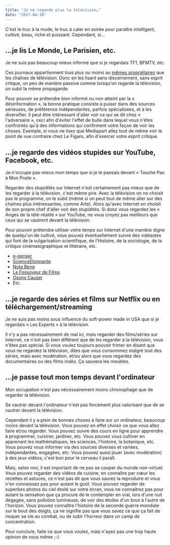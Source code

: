 ```yaml
---
title: "Je ne regarde plus la télévision…"
date: "2017-04-30"
---
```


C'est le truc à la mode, le truc à caler en soirée pour paraître intelligent, cultivé, beau, riche et puissant. Cependant, si…

…je lis Le Monde, Le Parisien, etc.
-----------------------------------

Je ne suis pas beaucoup mieux informé que si je regardais TF1, BFMTV, etc.

Ces journaux appartiennent tous plus ou moins au [mêmes propriétaires](https://www.monde-diplomatique.fr/cartes/ppa) que les chaînes de télévision. Donc en les lisant sans discernement, sans esprit crtique, un peu de manière passive comme lorsqu'on regarde la télévision, on subit la même propagande.

Pour pouvoir se prétendre bien informé ou non atteint par la « désinformation », la bonne pratique consiste à puiser dans des sources sérieuses, de préférence indépendantes, parfois spécialisées, et à les diversifier. Il peut être intéressant d'aller voir ce qui se dit chez « l'adversaire », ceci afin d'éviter l'effet de bulle dans lequel vous n'êtes confrontés qu'à des informations qui confirment votre façon de voir les choses. Exemple, si vous ne lisez que Mediapart allez tout de même voir le point de vue contraire chez Le Figaro, afin d'exercer votre esprit critique.

…je regarde des vidéos stupides sur YouTube, Facebook, etc.
-----------------------------------------------------------

Je n'occupe pas mieux mon temps que si je le passais devant « Touche Pas à Mon Poste ».

Regarder des stupidités sur Internet n'est certainement pas mieux que de les regarder à la télévision, c'est même pire. Avec la télévision on ne choisit pas le programme, on le subit (même si on peut tout de même aller sur des chaînes plus intéressantes, comme Arte). Alors qu'avec Internet on choisit de son propre chef d'aller voir des stupidités. Si donc vous regardez les « Anges de la télé-réalité » sur YouTube, ne vous croyez pas meilleurs que ceux qui se vautrent devant la télévision.

Pour pouvoir prétendre utiliser votre temps sur Internet d'une manière digne de quelqu'un de cultivé, vous pouvez éventuellement suivre des vidéastes qui font de la vulgarisation scientifique, de l'Histoire, de la sociologie, de la critique cinématographique et littéraire, etc.

- [e-penser](https://www.youtube.com/user/epenser1)
- [ScienceEtonnante](https://www.youtube.com/user/ScienceEtonnante)
- [Nota Bene](https://www.youtube.com/user/notabenemovies)
- [Le Fossoyeur de Films](https://www.youtube.com/user/deadwattsofficiel)
- [Osons Causer](https://www.youtube.com/channel/UCVeMw72tepFl1Zt5fvf9QKQ)
- Etc.

…je regarde des séries et films sur Netflix ou en téléchargement/streaming
--------------------------------------------------------------------------

Je ne suis pas moins sous influence du soft-power made in USA que si je regardais « Les Experts » à la télévision.

Il n'y a pas nécessairement de mal ici, mais regarder des films/séries sur Internet, ce n'est pas bien différent que de les regarder à la télévision, vous n'êtes pas spécial. Si vous voulez toujours pouvoir frimer en disant que vous ne regardez la télévision, dites que vous consommez malgré tout des séries, mais avec modération, et/ou alors que vous regardez des documentaires ou des films indés. Ça sauvera les meubles.

…je passe tout mon temps devant l'ordinateur
--------------------------------------------

Mon occupation n'est pas nécessairement moins chronophage que de regarder la télévision.

Se vautrer devant l'ordinateur n'est pas forcément plus valorisant que de se vautrer devant la télévision.

Cependant il y a plein de bonnes choses à faire sur un ordinateur, beaucoup moins devant la télévision. Vous pouvez en effet choisir ce que vous allez faire et/ou regarder. Vous pouvez suivre des cours en ligne pour apprendre à programmer, cuisiner, jardiner, etc. Vous pouvez vous cultiver en apprenant les mathématiques, les sciences, l'histoire, la botanique, etc. Vous pouvez vous informer via des sources diverses et variées, indépendantes, engagées, etc. Vous pouvez aussi jouer (avec modération) à des jeux vidéos, c'est bon pour le cerveau il paraît.

Mais, selon moi, il est important de ne pas se couper du monde non-virtuel. Vous pouvez regarder des vidéos de cuisine, en connaître par cœur les recettes et astuces, ce n'est pas dit que vous saurez la reproduire et vous n'en connaissez pas pour autant le goût. Vous pouvez regarder de superbes photos du ciel étoilé sur votre écran, vous ne connaîtrez pas pour autant la sensation que ça procure de le contempler en vrai, lors d'une nuit dégagée, sans pollution lumineuse, de voir des étoiles d'un bout à l'autre de l'horizon. Vous pouvez connaître l'histoire de la seconde guerre mondiale sur le bout des doigts, ça ne signifie pas que vous savez ce que ça fait de risquer sa vie au combat, ou de subir l'horreur dans un camp de concentration.

Pour conclure, faite ce que vous voulez, mais n'ayez pas une trop haute opinion de vous même ;-)
